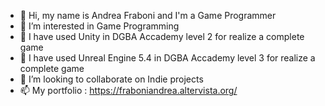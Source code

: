 - 👋 Hi, my name is Andrea Fraboni and I'm a Game Programmer
- 👀 I’m interested in Game Programming
- 🌱 I have used Unity in DGBA Accademy level 2 for realize a complete game
- 🌱 I have used Unreal Engine 5.4 in DGBA Accademy level 3 for realize a complete game
- 💞️ I’m looking to collaborate on Indie projects
- 📫 My portfolio : https://fraboniandrea.altervista.org/

<!---
AndreaFraboni/AndreaFraboni is a ✨ special ✨ repository because its `README.md` (this file) appears on your GitHub profile.
You can click the Preview link to take a look at your changes.
--->

